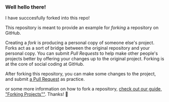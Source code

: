 ### Well hello there!
I have succcesfully forked into this repo!

This repository is meant to provide an example for *forking* a repository on GitHub.

Creating a *fork* is producing a personal copy of someone else's project. Forks act as a sort of bridge between the original repository and your personal copy. You can submit *Pull Requests* to help make other people's projects better by offering your changes up to the original project. Forking is at the core of social coding at GitHub.

After forking this repository, you can make some changes to the project, and submit [a Pull Request](https://github.com/octocat/Spoon-Knife/pulls) as practice.


or some more information on how  to fork a repository, [check out our guide, "Forking Projects""](http://guides.github.com/overviews/forking/). Thanks! :sparkling_heart:
